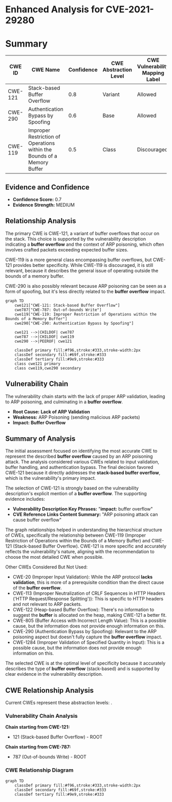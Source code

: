 # Enhanced Analysis for CVE-2021-29280

# Summary
| CWE ID | CWE Name | Confidence | CWE Abstraction Level | CWE Vulnerability Mapping Label | CWE-Vulnerability Mapping Notes |
|---|---|---|---|---|---|
| CWE-121 | Stack-based Buffer Overflow | 0.8 | Variant | Allowed | Primary CWE |
| CWE-290 | Authentication Bypass by Spoofing | 0.6 | Base | Allowed | Secondary Candidate |
| CWE-119 | Improper Restriction of Operations within the Bounds of a Memory Buffer | 0.5 | Class | Discouraged | Secondary Candidate |

## Evidence and Confidence

*   **Confidence Score:** 0.7
*   **Evidence Strength:** MEDIUM

## Relationship Analysis
The primary CWE is CWE-121, a variant of buffer overflows that occur on the stack. This choice is supported by the vulnerability description indicating a **buffer overflow** and the context of ARP poisoning, which often involves crafted packets exceeding expected buffer sizes.

CWE-119 is a more general class encompassing buffer overflows, but CWE-121 provides better specificity. While CWE-119 is discouraged, it is still relevant, because it describes the general issue of operating outside the bounds of a memory buffer.

CWE-290 is also possibly relevant because ARP poisoning can be seen as a form of spoofing, but it's less directly related to the **buffer overflow** impact.

```mermaid
graph TD
    cwe121["CWE-121: Stack-based Buffer Overflow"]
    cwe787["CWE-787: Out-of-bounds Write"]
    cwe119["CWE-119: Improper Restriction of Operations within the Bounds of a Memory Buffer"]
    cwe290["CWE-290: Authentication Bypass by Spoofing"]
    
    cwe121 -->|CHILDOF| cwe787
    cwe787 -->|CHILDOF| cwe119
    cwe290 -->|PEEROF| cwe121
    
    classDef primary fill:#f96,stroke:#333,stroke-width:2px
    classDef secondary fill:#69f,stroke:#333
    classDef tertiary fill:#9e9,stroke:#333
    class cwe121 primary
    class cwe119,cwe290 secondary
```

## Vulnerability Chain
The vulnerability chain starts with the lack of proper ARP validation, leading to ARP poisoning, and culminating in a **buffer overflow**.
  - **Root Cause:** **Lack of ARP Validation**
  - **Weakness:** ARP Poisoning (sending malicious ARP packets)
  - **Impact:** **Buffer Overflow**

## Summary of Analysis
The initial assessment focused on identifying the most accurate CWE to represent the described **buffer overflow** caused by an ARP poisoning attack. The analysis considered various CWEs related to input validation, buffer handling, and authentication bypass. The final decision favored CWE-121 because it directly addresses the **stack-based buffer overflow**, which is the vulnerability's primary impact.

The selection of CWE-121 is strongly based on the vulnerability description's explicit mention of a **buffer overflow**. The supporting evidence includes:

*   **Vulnerability Description Key Phrases:** "**impact:** buffer overflow"
*   **CVE Reference Links Content Summary:** "ARP poisoning attack can cause buffer overflow"

The graph relationships helped in understanding the hierarchical structure of CWEs, specifically the relationship between CWE-119 (Improper Restriction of Operations within the Bounds of a Memory Buffer) and CWE-121 (Stack-based Buffer Overflow). CWE-121 is more specific and accurately reflects the vulnerability's nature, aligning with the recommendation to choose the most detailed CWE when possible.

Other CWEs Considered But Not Used:

*   CWE-20 (Improper Input Validation): While the ARP protocol **lacks validation**, this is more of a prerequisite condition than the direct cause of the **buffer overflow**.
*   CWE-113 (Improper Neutralization of CRLF Sequences in HTTP Headers ('HTTP Request/Response Splitting')): This is specific to HTTP headers and not relevant to ARP packets.
*   CWE-122 (Heap-based Buffer Overflow): There's no information to suggest the **buffer** is allocated on the heap, making CWE-121 a better fit.
*   CWE-805 (Buffer Access with Incorrect Length Value): This is a possible cause, but the information does not provide enough information on this.
*   CWE-290 (Authentication Bypass by Spoofing): Relevant to the ARP poisoning aspect but doesn't fully capture the **buffer overflow** impact.
*   CWE-1284 (Improper Validation of Specified Quantity in Input): This is a possible cause, but the information does not provide enough information on this.

The selected CWE is at the optimal level of specificity because it accurately describes the type of **buffer overflow** (stack-based) and is supported by clear evidence in the vulnerability description.


## CWE Relationship Analysis

Current CWEs represent these abstraction levels: .


### Vulnerability Chain Analysis

**Chain starting from CWE-121:**
- 121 (Stack-based Buffer Overflow) - ROOT


**Chain starting from CWE-787:**
- 787 (Out-of-bounds Write) - ROOT



### CWE Relationship Diagram

```mermaid
graph TD
    classDef primary fill:#f96,stroke:#333,stroke-width:2px
    classDef secondary fill:#69f,stroke:#333
    classDef tertiary fill:#9e9,stroke:#333
```